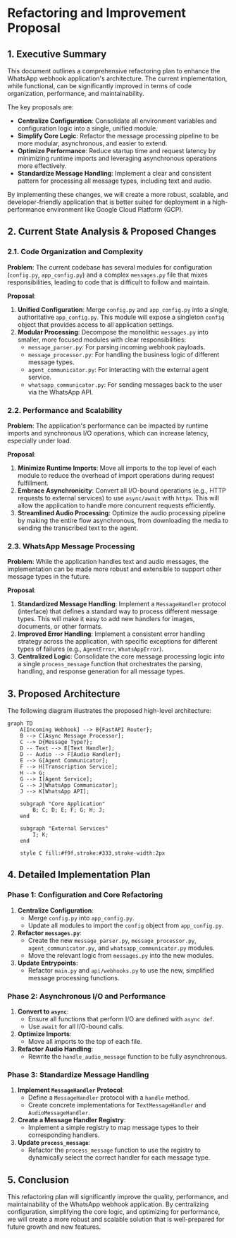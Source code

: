 # Refactoring and Improvement Proposal

## 1. Executive Summary

This document outlines a comprehensive refactoring plan to enhance the WhatsApp webhook application's architecture. The current implementation, while functional, can be significantly improved in terms of code organization, performance, and maintainability.

The key proposals are:

- **Centralize Configuration**: Consolidate all environment variables and configuration logic into a single, unified module.
- **Simplify Core Logic**: Refactor the message processing pipeline to be more modular, asynchronous, and easier to extend.
- **Optimize Performance**: Reduce startup time and request latency by minimizing runtime imports and leveraging asynchronous operations more effectively.
- **Standardize Message Handling**: Implement a clear and consistent pattern for processing all message types, including text and audio.

By implementing these changes, we will create a more robust, scalable, and developer-friendly application that is better suited for deployment in a high-performance environment like Google Cloud Platform (GCP).

## 2. Current State Analysis & Proposed Changes

### 2.1. Code Organization and Complexity

**Problem**: The current codebase has several modules for configuration (`config.py`, `app_config.py`) and a complex `messages.py` file that mixes responsibilities, leading to code that is difficult to follow and maintain.

**Proposal**:

1.  **Unified Configuration**: Merge `config.py` and `app_config.py` into a single, authoritative `app_config.py`. This module will expose a singleton `config` object that provides access to all application settings.
2.  **Modular Processing**: Decompose the monolithic `messages.py` into smaller, more focused modules with clear responsibilities:
    -   `message_parser.py`: For parsing incoming webhook payloads.
    -   `message_processor.py`: For handling the business logic of different message types.
    -   `agent_communicator.py`: For interacting with the external agent service.
    -   `whatsapp_communicator.py`: For sending messages back to the user via the WhatsApp API.

### 2.2. Performance and Scalability

**Problem**: The application's performance can be impacted by runtime imports and synchronous I/O operations, which can increase latency, especially under load.

**Proposal**:

1.  **Minimize Runtime Imports**: Move all imports to the top level of each module to reduce the overhead of import operations during request fulfillment.
2.  **Embrace Asynchronicity**: Convert all I/O-bound operations (e.g., HTTP requests to external services) to use `async/await` with `httpx`. This will allow the application to handle more concurrent requests efficiently.
3.  **Streamlined Audio Processing**: Optimize the audio processing pipeline by making the entire flow asynchronous, from downloading the media to sending the transcribed text to the agent.

### 2.3. WhatsApp Message Processing

**Problem**: While the application handles text and audio messages, the implementation can be made more robust and extensible to support other message types in the future.

**Proposal**:

1.  **Standardized Message Handling**: Implement a `MessageHandler` protocol (interface) that defines a standard way to process different message types. This will make it easy to add new handlers for images, documents, or other formats.
2.  **Improved Error Handling**: Implement a consistent error handling strategy across the application, with specific exceptions for different types of failures (e.g., `AgentError`, `WhatsAppError`).
3.  **Centralized Logic**: Consolidate the core message processing logic into a single `process_message` function that orchestrates the parsing, handling, and response generation for all message types.

## 3. Proposed Architecture

The following diagram illustrates the proposed high-level architecture:

```mermaid
graph TD
    A[Incoming Webhook] --> B{FastAPI Router};
    B --> C[Async Message Processor];
    C --> D{Message Type?};
    D -- Text --> E[Text Handler];
    D -- Audio --> F[Audio Handler];
    E --> G[Agent Communicator];
    F --> H[Transcription Service];
    H --> G;
    G --> I[Agent Service];
    G --> J[WhatsApp Communicator];
    J --> K[WhatsApp API];

    subgraph "Core Application"
        B; C; D; E; F; G; H; J;
    end

    subgraph "External Services"
        I; K;
    end

    style C fill:#f9f,stroke:#333,stroke-width:2px
```

## 4. Detailed Implementation Plan

### Phase 1: Configuration and Core Refactoring

1.  **Centralize Configuration**:
    -   Merge `config.py` into `app_config.py`.
    -   Update all modules to import the `config` object from `app_config.py`.
2.  **Refactor `messages.py`**:
    -   Create the new `message_parser.py`, `message_processor.py`, `agent_communicator.py`, and `whatsapp_communicator.py` modules.
    -   Move the relevant logic from `messages.py` into the new modules.
3.  **Update Entrypoints**:
    -   Refactor `main.py` and `api/webhooks.py` to use the new, simplified message processing functions.

### Phase 2: Asynchronous I/O and Performance

1.  **Convert to `async`**:
    -   Ensure all functions that perform I/O are defined with `async def`.
    -   Use `await` for all I/O-bound calls.
2.  **Optimize Imports**:
    -   Move all imports to the top of each file.
3.  **Refactor Audio Handling**:
    -   Rewrite the `handle_audio_message` function to be fully asynchronous.

### Phase 3: Standardize Message Handling

1.  **Implement `MessageHandler` Protocol**:
    -   Define a `MessageHandler` protocol with a `handle` method.
    -   Create concrete implementations for `TextMessageHandler` and `AudioMessageHandler`.
2.  **Create a Message Handler Registry**:
    -   Implement a simple registry to map message types to their corresponding handlers.
3.  **Update `process_message`**:
    -   Refactor the `process_message` function to use the registry to dynamically select the correct handler for each message type.

## 5. Conclusion

This refactoring plan will significantly improve the quality, performance, and maintainability of the WhatsApp webhook application. By centralizing configuration, simplifying the core logic, and optimizing for performance, we will create a more robust and scalable solution that is well-prepared for future growth and new features.
